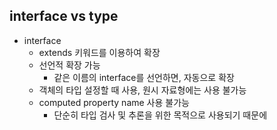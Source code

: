 ## interface vs type
- interface
  - extends 키워드를 이용하여 확장
  - 선언적 확장 가능
    - 같은 이름의 interface를 선언하면, 자동으로 확장
  - 객체의 타입 설정할 때 사용, 원시 자료형에는 사용 불가능
  - computed property name 사용 불가능
    - 단순히 타입 검사 및 추론을 위한 목적으로 사용되기 때문에
